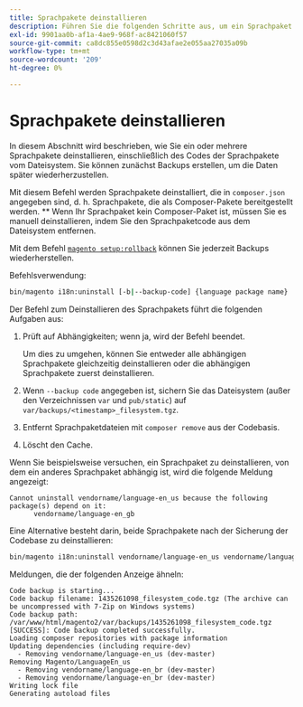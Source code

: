 ```yaml
---
title: Sprachpakete deinstallieren
description: Führen Sie die folgenden Schritte aus, um ein Sprachpaket für Adobe Commerce zu deinstallieren.
exl-id: 9901aa0b-af1a-4ae9-968f-ac8421060f57
source-git-commit: ca8dc855e0598d2c3d43afae2e055aa27035a09b
workflow-type: tm+mt
source-wordcount: '209'
ht-degree: 0%

---
```


# Sprachpakete deinstallieren

In diesem Abschnitt wird beschrieben, wie Sie ein oder mehrere Sprachpakete deinstallieren, einschließlich des Codes der Sprachpakete vom Dateisystem. Sie können zunächst Backups erstellen, um die Daten später wiederherzustellen.

Mit diesem Befehl werden Sprachpakete deinstalliert, die in `composer.json` angegeben sind, d. h. Sprachpakete, die als Composer-Pakete bereitgestellt werden. ** Wenn Ihr Sprachpaket kein Composer-Paket ist, müssen Sie es manuell deinstallieren, indem Sie den Sprachpaketcode aus dem Dateisystem entfernen.

Mit dem Befehl [`magento setup:rollback`](uninstall-modules.md#roll-back-the-file-system-database-or-media-files) können Sie jederzeit Backups wiederherstellen.

Befehlsverwendung:

```bash
bin/magento i18n:uninstall [-b|--backup-code] {language package name} ... {language package name}
```

Der Befehl zum Deinstallieren des Sprachpakets führt die folgenden Aufgaben aus:

1. Prüft auf Abhängigkeiten; wenn ja, wird der Befehl beendet.

   Um dies zu umgehen, können Sie entweder alle abhängigen Sprachpakete gleichzeitig deinstallieren oder die abhängigen Sprachpakete zuerst deinstallieren.

1. Wenn `--backup code` angegeben ist, sichern Sie das Dateisystem (außer den Verzeichnissen `var` und `pub/static`) auf `var/backups/<timestamp>_filesystem.tgz`.
1. Entfernt Sprachpaketdateien mit `composer remove` aus der Codebasis.
1. Löscht den Cache.

Wenn Sie beispielsweise versuchen, ein Sprachpaket zu deinstallieren, von dem ein anderes Sprachpaket abhängig ist, wird die folgende Meldung angezeigt:

```
Cannot uninstall vendorname/language-en_us because the following package(s) depend on it:
      vendorname/language-en_gb
```

Eine Alternative besteht darin, beide Sprachpakete nach der Sicherung der Codebase zu deinstallieren:

```bash
bin/magento i18n:uninstall vendorname/language-en_us vendorname/language-en_gb --backup-code
```

Meldungen, die der folgenden Anzeige ähneln:

```
Code backup is starting...
Code backup filename: 1435261098_filesystem_code.tgz (The archive can be uncompressed with 7-Zip on Windows systems)
Code backup path: /var/www/html/magento2/var/backups/1435261098_filesystem_code.tgz
[SUCCESS]: Code backup completed successfully.
Loading composer repositories with package information
Updating dependencies (including require-dev)
  - Removing vendorname/language-en_us (dev-master)
Removing Magento/LanguageEn_us
  - Removing vendorname/language-en_br (dev-master)
  - Removing vendorname/language-en_br (dev-master)
Writing lock file
Generating autoload files
```
